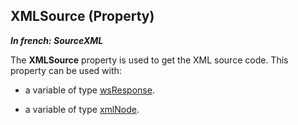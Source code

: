 
## XMLSource (Property)

***In french: SourceXML***
	



<a name="XUse"></a>
<a name="Use"></a>
<a name="description"></a>
The **XMLSource** property is used to get the XML source code. This property can be used with: 

- a variable of type [wsResponse](../WDLang3/1000020568.md). 

- a variable of type [xmlNode](../WDLang5/1000018786.md). 





